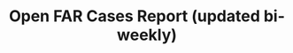 ---
highlight: "false" 
title: "Open FAR Cases Report (updated bi-weekly)"
description: "This agency provides an updated bi-weekly report of open Federal Acquisition Regulation (FAR) cases. Visit the site and click open cases for the latest bi-weekly PDF report. "
url-link: "https://www.acq.osd.mil/dpap/dars/far_case_status.html"
type: "HTML"
gov-only: "false"
is-external: "true"
publication-date: "August 01, 2023"
reading-time: "5"
resource-type: "report"
filter: "p-filter"
audience: "contracts-acquisitions"
branded-offerings: "acquisition-policy-it-category"
---